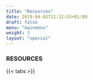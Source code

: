 ```yaml
---
title: "Resources"
date: 2019-04-02T11:12:53+01:00
draft: false
menu: "mainmenu"
weight: 3
layout: "special"
---
```

### RESOURCES

{{< tabs >}}
